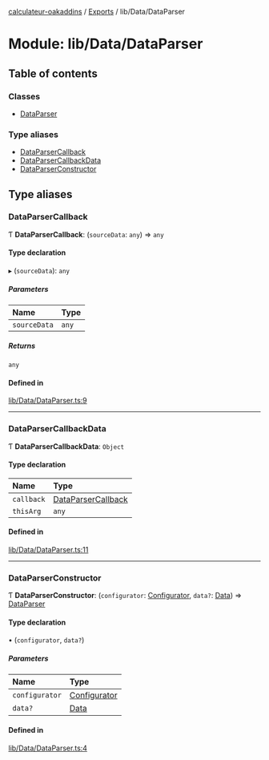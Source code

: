 [calculateur-oakaddins](../README.md) / [Exports](../modules.md) / lib/Data/DataParser

# Module: lib/Data/DataParser

## Table of contents

### Classes

- [DataParser](../classes/lib_data_dataparser.dataparser.md)

### Type aliases

- [DataParserCallback](lib_data_dataparser.md#dataparsercallback)
- [DataParserCallbackData](lib_data_dataparser.md#dataparsercallbackdata)
- [DataParserConstructor](lib_data_dataparser.md#dataparserconstructor)

## Type aliases

### DataParserCallback

Ƭ **DataParserCallback**: (`sourceData`: `any`) => `any`

#### Type declaration

▸ (`sourceData`): `any`

##### Parameters

| Name | Type |
| :------ | :------ |
| `sourceData` | `any` |

##### Returns

`any`

#### Defined in

[lib/Data/DataParser.ts:9](https://github.com/P0ulpy/Configurateur-OakAddins/blob/cc0811b/src/lib/Data/DataParser.ts#L9)

___

### DataParserCallbackData

Ƭ **DataParserCallbackData**: `Object`

#### Type declaration

| Name | Type |
| :------ | :------ |
| `callback` | [DataParserCallback](lib_data_dataparser.md#dataparsercallback) |
| `thisArg` | `any` |

#### Defined in

[lib/Data/DataParser.ts:11](https://github.com/P0ulpy/Configurateur-OakAddins/blob/cc0811b/src/lib/Data/DataParser.ts#L11)

___

### DataParserConstructor

Ƭ **DataParserConstructor**: (`configurator`: [Configurator](../classes/lib_configurator.configurator.md), `data?`: [Data](lib_configurator.md#data)) => [DataParser](../classes/lib_data_dataparser.dataparser.md)

#### Type declaration

• (`configurator`, `data?`)

##### Parameters

| Name | Type |
| :------ | :------ |
| `configurator` | [Configurator](../classes/lib_configurator.configurator.md) |
| `data?` | [Data](lib_configurator.md#data) |

#### Defined in

[lib/Data/DataParser.ts:4](https://github.com/P0ulpy/Configurateur-OakAddins/blob/cc0811b/src/lib/Data/DataParser.ts#L4)
